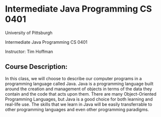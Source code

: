 # Intermediate Java Programming CS 0401

University of Pittsburgh

Intermediate Java Programming CS 0401

Instructor: Tim Hoffman

## Course Description:
In this class, we will choose to describe our computer programs in a programming language called Java. Java is a programming language built around the creation and management of objects in terms of the data they contain and the code that acts upon them. There are many Object-Oriented Programming Languages, but Java is a good choice for both learning and real-life use. The skills that we learn in Java will be easily transferrable to other programming languages and even other programming paradigms.

